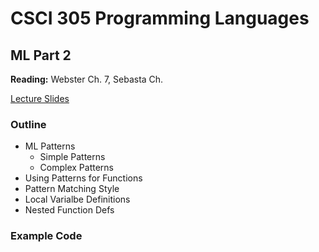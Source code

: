 # CSCI 305 Programming Languages

## ML Part 2

**Reading:** Webster Ch. 7, Sebasta Ch.

[Lecture Slides](lectures/Lecture14.pdf)

### Outline

* ML Patterns
  * Simple Patterns
  * Complex Patterns
* Using Patterns for Functions
* Pattern Matching Style
* Local Varialbe Definitions
* Nested Function Defs

### Example Code
